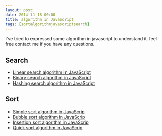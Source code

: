 ```yaml
---
layout: post
date: 2014-11-18 00:00
title: algorithm in JavaScript
tags: [sortalgorithmjavascriptsearch]
---
```


I've tried to expressed some algorithm in javascript to understand it.
feel free contact me if you have any questions.

## Search

* [Linear search algorithm in JavaScript](http://blog.tomoyukikashiro.me/post/linear-search-algorithm-in-javascript)
* [Binary search algorithm in JavaScript](http://blog.tomoyukikashiro.me/post/binary-search-algorithm-in-javascript)
* [Hashing search algorithm in JavaScript](http://blog.tomoyukikashiro.me/post/hashing-search-algorithm-in-javascript)

## Sort

* [Simple sort algorithm in JavaScrip](http://blog.tomoyukikashiro.me/post/simple-sort-algorithm-in-javascript)
* [Bubble sort algorithm in JavaScrip](http://blog.tomoyukikashiro.me/post/bubble-sort-algorithm-in-javascript)
* [Insertion sort algorithm in JavaScrip](http://blog.tomoyukikashiro.me/post/insertion-sort-algorithm-in-javascript)
* [Quick sort algorithm in JavaScrip](http://blog.tomoyukikashiro.me/post/quick-sort-algorithm-in-javascript)
